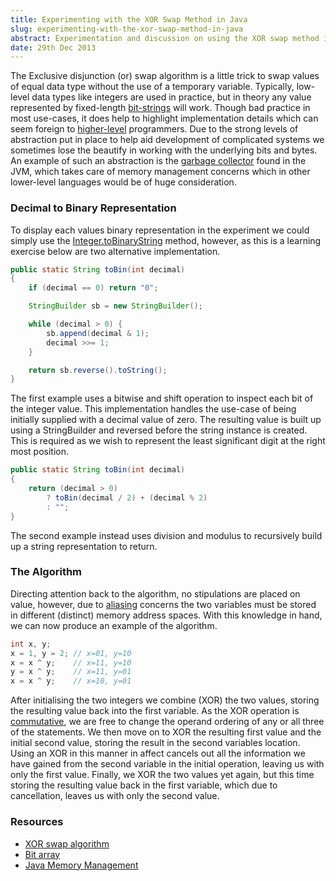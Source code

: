 ```yaml
---
title: Experimenting with the XOR Swap Method in Java
slug: experimenting-with-the-xor-swap-method-in-java
abstract: Experimentation and discussion on using the XOR swap method in Java.
date: 29th Dec 2013
---
```


The Exclusive disjunction (or) swap algorithm is a little trick to swap values of equal data type without the use of a temporary variable.
Typically, low-level data types like integers are used in practice, but in theory any value represented by fixed-length [bit-strings](http://en.wikipedia.org/wiki/Bit_array) will work.
Though bad practice in most use-cases, it does help to highlight implementation details which can seem foreign to [higher-level](http://en.wikipedia.org/wiki/High-level_programming_language) programmers.
Due to the strong levels of abstraction put in place to help aid development of complicated systems we sometimes lose the beautify in working with the underlying bits and bytes.
An example of such an abstraction is the [garbage collector](http://javabook.compuware.com/content/memory/how-garbage-collection-works.aspx) found in the JVM, which takes care of memory management concerns which in other lower-level languages would be of huge consideration.

### Decimal to Binary Representation

To display each values binary representation in the experiment we could simply use the [Integer.toBinaryString](http://docs.oracle.com/javase/7/docs/api/java/lang/Integer.html#toBinaryString(int)) method, however, as this is a learning exercise below are two alternative implementation.

~~~ .java
public static String toBin(int decimal)
{
    if (decimal == 0) return "0";

    StringBuilder sb = new StringBuilder();

    while (decimal > 0) {
        sb.append(decimal & 1);
        decimal >>= 1;
    }

    return sb.reverse().toString();
}
~~~

The first example uses a bitwise and shift operation to inspect each bit of the integer value.
This implementation handles the use-case of being initially supplied with a decimal value of zero.
The resulting value is built up using a StringBuilder and reversed before the string instance is created.
This is required as we wish to represent the least significant digit at the right most position.

~~~ .java
public static String toBin(int decimal)
{
    return (decimal > 0)
        ? toBin(decimal / 2) + (decimal % 2)
        : "";
}
~~~

The second example instead uses division and modulus to recursively build up a string representation to return.

### The Algorithm

Directing attention back to the algorithm, no stipulations are placed on value, however, due to [aliasing](http://en.wikipedia.org/wiki/Aliasing_(computing)) concerns the two variables must be stored in different (distinct) memory address spaces.
With this knowledge in hand, we can now produce an example of the algorithm.

~~~ .java
int x, y;
x = 1, y = 2; // x=01, y=10
x = x ^ y;    // x=11, y=10
y = x ^ y;    // x=11, y=01
x = x ^ y;    // x=10, y=01
~~~

After initialising the two integers we combine (XOR) the two values, storing the resulting value back into the first variable.
As the XOR operation is [commutative](http://en.wikipedia.org/wiki/Commutative_property), we are free to change the operand ordering of any or all three of the statements.
We then move on to XOR the resulting first value and the initial second value, storing the result in the second variables location.
Using an XOR in this manner in affect cancels out all the information we have gained from the second variable in the initial operation, leaving us with only the first value.
Finally, we XOR the two values yet again, but this time storing the resulting value back in the first variable, which due to cancellation, leaves us with only the second value.

### Resources

- [XOR swap algorithm](http://en.wikipedia.org/wiki/XOR_swap_algorithm)
- [Bit array](http://en.wikipedia.org/wiki/Bit_array)
- [Java Memory Management](http://javabook.compuware.com/content/memory/how-garbage-collection-works.aspx)
